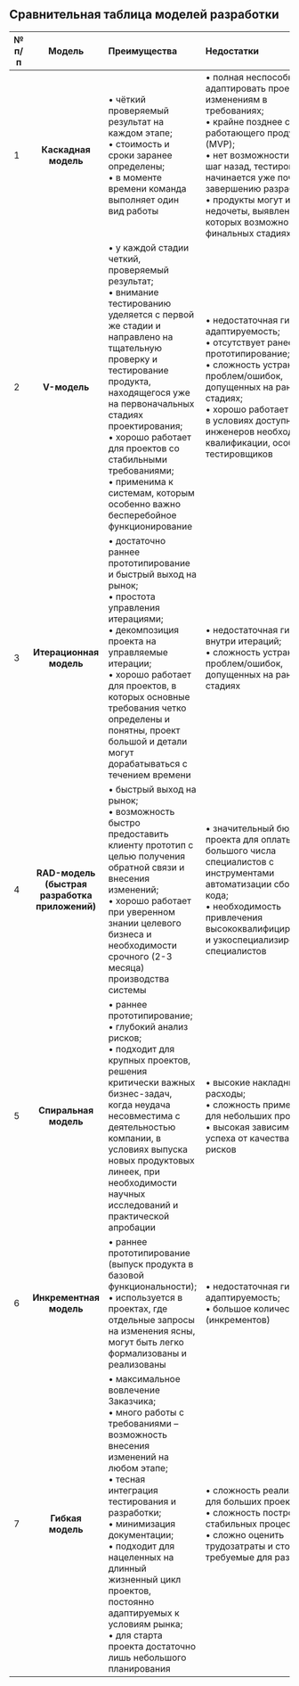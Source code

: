 ## Сравнительная таблица моделей разработки
                    

                    

|  № п/п     |**Модель**   |**Преимущества**   |**Недостатки**   |
| ------------ | :------------: | :------------| :------------ |
| 1  | **Каскадная модель**  |•	чёткий проверяемый результат  на каждом этапе; </br> •	стоимость и сроки заранее определены; </br> •	в моменте времени команда выполняет один вид работы| •	полная неспособность адаптировать проект к изменениям в требованиях; </br> •	крайне позднее создание работающего продукта (MVP); </br> •	нет возможности сделать шаг назад, тестирование начинается уже почти к завершению разработки; </br> •	продукты могут иметь недочеты, выявление которых возможно лишь на финальных стадиях
| 2 | **V-модель** | •	у каждой стадии четкий, проверяемый результат; </br> •	внимание тестированию уделяется с первой же стадии и направлено на тщательную проверку и тестирование продукта, находящегося уже на первоначальных стадиях проектирования; </br>•	хорошо работает для проектов со стабильными требованиями; </br> •	применима к системам, которым особенно важно бесперебойное функционирование | •	недостаточная гибкость и адаптируемость; </br>•	отсутствует ранее прототипирование; </br>•	сложность устранения проблем/ошибок, допущенных на ранних стадиях; </br>•	хорошо работает только в условиях доступности инженеров необходимой квалификации, особенно тестировщиков |
| 3 | **Итерационная модель** | •	достаточно раннее прототипирование и быстрый выход на рынок; </br> •	простота управления итерациями; </br> •	декомпозиция проекта на управляемые итерации; </br> •	хорошо работает для проектов, в которых основные требования четко определены и понятны, проект большой и детали могут дорабатываться с течением времени | •	недостаточная гибкость внутри итераций; </br> •	сложность устранения проблем/ошибок, допущенных на ранних стадиях
| 4  | **RAD-модель (быстрая разработка приложений)** | •	быстрый выход на рынок; </br> •	возможность быстро предоставить клиенту прототип с целью получения обратной связи и внесения изменений; </br> •	хорошо работает при уверенном знании целевого бизнеса и необходимости срочного (2-3 месяца) производства системы | •	значительный бюджет проекта для оплаты большого числа специалистов с инструментами автоматизации сборки кода; </br> •	необходимость привлечения высококвалифицированных и узкоспециализированных специалистов |
| 5 | **Спиральная модель** | •	раннее прототипирование; </br> •	глубокий анализ рисков; </br> •	подходит для крупных проектов,  решения критически важных бизнес-задач, когда неудача несовместима с деятельностью компании, в условиях выпуска новых продуктовых линеек, при необходимости научных исследований и практической апробации | •	высокие накладные расходы; </br> •	сложность применения для небольших проектов; </br> •	высокая зависимость успеха от качества анализа рисков |
| 6 | **Инкрементная модель**  | •	раннее прототипирование (выпуск продукта в базовой функциональности); </br> •	используется в проектах, где отдельные запросы на изменения ясны, могут быть легко формализованы и реализованы | •	недостаточная гибкость и адаптируемость; </br> •	большое количество фич (инкрементов) |
| 7 | **Гибкая модель** | •	максимальное вовлечение Заказчика; </br> •	много работы с требованиями – возможность внесения изменений на любом этапе; </br> •	тесная интеграция тестирования и разработки; </br> •	минимизация документации; </br> •	подходит для нацеленных на длинный жизненный цикл проектов, постоянно адаптируемых к условиям рынка; </br> •	для старта проекта достаточно лишь небольшого планирования | •	сложность реализации для больших проектов; </br> •	сложность построения стабильных процессов </br> •	сложно оценить трудозатраты и стоимость, требуемые для разработки |
